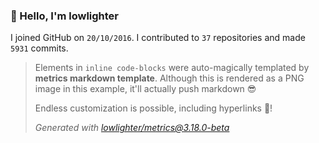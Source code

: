 ### 👋 Hello, I'm lowlighter

I joined GitHub on `20/10/2016`.
I contributed to `37` repositories and made `5931` commits.

> Elements in `inline code-blocks` were auto-magically templated by **metrics markdown template**.
> Although this is rendered as a PNG image in this example, it'll actually push markdown 😎
>
> Endless customization is possible, including hyperlinks 🎉!
>
> *Generated with [lowlighter/metrics@3.18.0-beta](https://github.com/lowlighter/metrics)*

